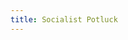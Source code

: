 ```yaml
---
title: Socialist Potluck
---
```


<link href='https://actionnetwork.org/css/style-embed-v3.css' rel='stylesheet' type='text/css' /><script src='https://actionnetwork.org/widgets/v3/event/socialist-potluck?format=js&source=widget&style=full'></script><div id='can-event-area-socialist-potluck' style='width: 600px'><!-- this div is the target for our HTML insertion --></div>

<style>
    #can_main_col {display:flex; flex-direction:column;}
    #can_main_col * {order:6}
    #can_main_col h2 {order:1}
    #can_main_col img {order:2}
    #can_main_col div.action_description.clearfix {order:4}
    #can_main_col div.event_info.view_event_info.js-event_info {order:3}
    #can_main_col div.event_map_wrap {order:5}
</style>
